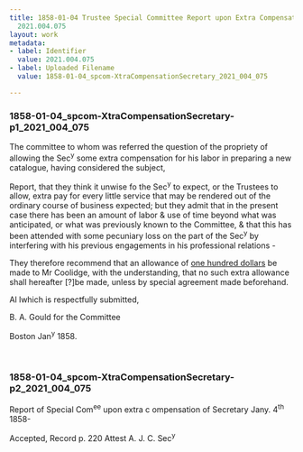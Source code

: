 ```yaml
---
title: 1858-01-04 Trustee Special Committee Report upon Extra Compensation for Secretary,
  2021.004.075
layout: work
metadata:
- label: Identifier
  value: 2021.004.075
- label: Uploaded Filename
  value: 1858-01-04_spcom-XtraCompensationSecretary_2021_004_075

---
```

<div class="pages">
<div id="page-1775979">
<h3><a name="page-1775979">1858-01-04_spcom-XtraCompensationSecretary-p1_2021_004_075</a></h3>
<div class="page-content">
<p>The committee to whom was referred the question<span class='line-break'> </span>of the propriety of allowing the Sec<sup>y</sup> some extra compensation <span class='line-break'> </span>for his labor in preparing a new catalogue, having considered <span class='line-break'> </span>the subject,</p>
<p>Report, that they think it unwise fo the Sec<sup>y</sup> to <span class='line-break'> </span>expect, or the Trustees to allow, extra pay for every <span class='line-break'> </span>little service that may be rendered out of the ordin<span class='line-break'></span>ary course of business expected; but they admit that <span class='line-break'> </span>in the present case there has been an amount of labor <span class='line-break'> </span>&amp; use of time beyond what was anticipated, or what <span class='line-break'> </span>was previously known to the Committee, &amp; that this <span class='line-break'> </span>has been attended with some pecuniary loss on the <span class='line-break'> </span>part of the Sec<sup>y</sup> by interfering with his previous en<span class='line-break'></span>gagements in his professional relations -</p>
<p>They therefore recommend that an allowance of <span class='line-break'> </span><u>one hundred dollars</u> be made to Mr Coolidge, <span class='line-break'> </span>with the understanding, that no such extra <span class='line-break'> </span>allowance shall hereafter [?]be made, unless <span class='line-break'> </span>by special agreement made beforehand.</p>
<p>Al lwhich is respectfully submitted,</p>
<p>B. A. Gould<span class='line-break'> </span>for the Committee</p>
<p>Boston Jan<sup>y</sup> 1858.<span class='line-break'> </span></p>
</div>
</div>
<br />
<div id="page-1775980">
<h3><a name="page-1775980">1858-01-04_spcom-XtraCompensationSecretary-p2_2021_004_075</a></h3>
<div class="page-content">
<p>Report of Special Com<sup>ee</sup><span class='line-break'> </span>upon extra c ompensation <span class='line-break'> </span>of Secretary<span class='line-break'> </span>Jany. 4<sup>th</sup> 1858-</p>
<p>Accepted, Record p. 220<span class='line-break'> </span>Attest A. J. C. Sec<sup>y</sup></p>
</div>
</div>
<br />
</div>
